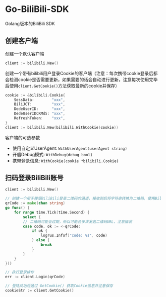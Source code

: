 # Go-BiliBili-SDK
Golang版本的BiliBili SDK

## 创建客户端
创建一个默认客户端
```go
client := bilibili.New()
```
创建一个带有bilibili用户登录Cookie的客户端（注意：每次携带cookie登录后都会检测cookie是否需要更新，如果需要的话会自动进行更新，注意每次使用完毕后使用``client.GetCookie()``方法获取最新的cookie并保存）
```go
cookie := &bilibili.Cookie{
    SessData:        "xxx",
    BiliJCT:         "xxx",
    DedeUserID:      "xxx",
    DedeUserIDCKMd5: "xxx",
    RefreshToken:    "xxx",
}
client := bilibili.New(bilibili.WithCookie(cookie))
```
客户端的可选参数
* 使用自定义UserAgent: ``WithUserAgent(userAgent string)``
* 开启Debug模式: ``WithDebug(debug bool)``
* 携带登录信息: ``WithCookie(cookie *bilibili.Cookie)``

## 扫码登录BiliBili账号
```go
client := bilibili.New()

// 创建一个用于接受BiliBili登录二维码的通道，接收到后将字符串转换为二维码，使用BiliBili手机端扫码登录
qrCode := make(chan string)
go func() {
	for range time.Tick(time.Second) {
		select {
		// 二维码可能会过期，所以可能会多次发送二维码URL，注意接收
		case code, ok := <-qrCode:
			if ok {
				logrus.Infof("code: %s", code)
			} else {
				break
			}
		}
	}
}()

// 执行登录操作
err := client.Login(qrCode)

// 登陆成功后通过 GetCookie() 获取Cookie信息并注意保存
cookieStr := client.GetCookie()
```
